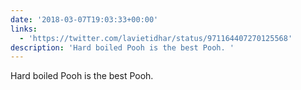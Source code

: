 ```yaml
---
date: '2018-03-07T19:03:33+00:00'
links:
  - 'https://twitter.com/lavietidhar/status/971164407270125568'
description: 'Hard boiled Pooh is the best Pooh. '
---
```

Hard boiled Pooh is the best Pooh. 
